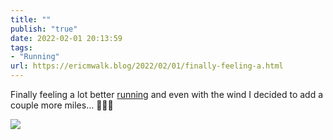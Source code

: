 ```yaml
---
title: ""
publish: "true"
date: 2022-02-01 20:13:59
tags:
- "Running"
url: https://ericmwalk.blog/2022/02/01/finally-feeling-a.html
---
```

Finally feeling a lot better [running](http://www.strava.com/activities/6616203307) and even with the wind I decided to add a couple more miles… 🏃🏻‍♂️


![](https://ericmwalk.blog/uploads/2022/050060d4ed.jpg)